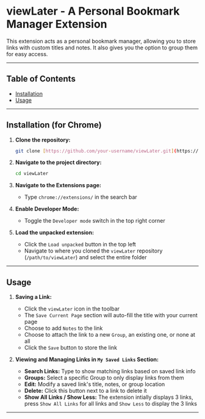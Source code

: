 # viewLater - A Personal Bookmark Manager Extension

This extension acts as a personal bookmark manager, allowing you to store links with custom titles and notes. It also gives you the option to group them for easy access.

---

## Table of Contents
* [Installation](#installation)
* [Usage](#usage)

---

## Installation (for Chrome) 

1.  **Clone the repository:**
    ```bash
    git clone [https://github.com/your-username/viewLater.git](https://github.com/your-username/viewLater.git)
    ```

2.  **Navigate to the project directory:**
    ```bash
    cd viewLater
    ```
    
3.  **Navigate to the Extensions page:**
    * Type `chrome://extensions/` in the search bar

4.  **Enable Developer Mode:**
    * Toggle the `Developer mode` switch in the top right corner 

5.  **Load the unpacked extension:**
    * Click the `Load unpacked` button in the top left
    * Navigate to where you cloned the `viewLater` repository (`/path/to/viewLater`) and select the entire folder

---

## Usage

1.  **Saving a Link:**
    * Click the `viewLater` icon in the toolbar
    * The `Save Current Page` section will auto-fill the title with your current page
    * Choose to add `Notes` to the link 
    * Choose to attach the link to a new `Group`, an existing one, or none at all 
    * Click the `Save` button to store the link 

2.  **Viewing and Managing Links in `My Saved Links` Section:** 

    * **Search Links:** Type to show matching links based on saved link info  
    * **Groups:** Select a specific Group to only display links from them 
    * **Edit:** Modify a saved link's title, notes, or group location
    * **Delete:** Click this button next to a link to delete it 
    * **Show All Links / Show Less:** The extension intially displays 3 links, press `Show All Links` for all links and `Show Less` to display the 3 links
    
---